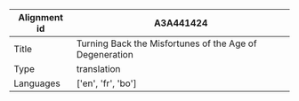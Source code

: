 |Alignment id | A3A441424
| --- | --- 
|Title | Turning Back the Misfortunes of the Age of Degeneration 
|Type | translation
|Languages | ['en', 'fr', 'bo']